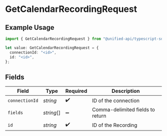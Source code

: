 # GetCalendarRecordingRequest

## Example Usage

```typescript
import { GetCalendarRecordingRequest } from "@unified-api/typescript-sdk/sdk/models/operations";

let value: GetCalendarRecordingRequest = {
  connectionId: "<id>",
  id: "<id>",
};
```

## Fields

| Field                            | Type                             | Required                         | Description                      |
| -------------------------------- | -------------------------------- | -------------------------------- | -------------------------------- |
| `connectionId`                   | *string*                         | :heavy_check_mark:               | ID of the connection             |
| `fields`                         | *string*[]                       | :heavy_minus_sign:               | Comma-delimited fields to return |
| `id`                             | *string*                         | :heavy_check_mark:               | ID of the Recording              |